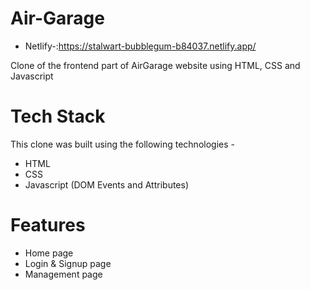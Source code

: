 # Air-Garage
* Netlify-:https://stalwart-bubblegum-b84037.netlify.app/

Clone of the frontend part of AirGarage website using HTML, CSS and Javascript


# Tech Stack
This clone was built using the following technologies - 
* HTML
* CSS
* Javascript (DOM Events and Attributes)


# Features
- Home page
- Login & Signup page
- Management page
